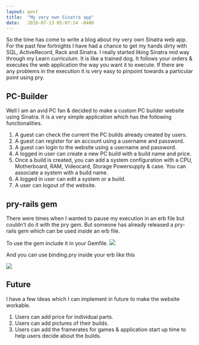 ```yaml
---
layout: post
title:  "My very own Sinatra app"
date:   2016-07-13 05:07:14 -0400
---
```



So the time has come to write a blog about my very own Sinatra web app. For the past few fortnights I have had a chance to get my hands dirty with SQL, ActiveRecord, Rack and Sinatra. I really started liking Sinatra mid way through my Learn curriculum. It is like a trained dog. It follows your orders & executes the web application the way you want it to execute. If there are any problems in the execution it is very easy to pinpoint towards a particular point using pry.

## PC-Builder

Well I am an avid PC fan & decided to make a custom PC builder website using Sinatra. It is a very simple application which has the following functionalities.

1. A guest can check the current the PC builds already created by users.
2. A guest can register for an account using a username and password.
3. A guest can login to the website using a username and password.
3. A logged in user can create a new PC build with a build name and price.
4. Once a build is created, you can add a system configuration with a CPU, Motherboard, RAM, Videocard, Storage Powersupply & case. You can associate a system with a build name.
5. A logged in user can edit a system or a build.
6. A user can logout of the website.


## pry-rails gem

There were times when I wanted to pause my execution in an erb file but couldn't do it with the pry gem. But someone has already released a pry-rails gem which can be used inside an erb file. 

To use the gem include it in your Gemfile.
![](http://i.imgur.com/U5UyHXq.png)

And you can use binding.pry inside your erb like this

![](http://i.imgur.com/1MXboOa.png)

## Future
I have a few ideas which I can implement in future to make the website workable.

1. Users can add price for individual parts.
2. Users can add pictures of their builds.
3. Users can add the framerates for games & application start up time to help users decide about the builds.




